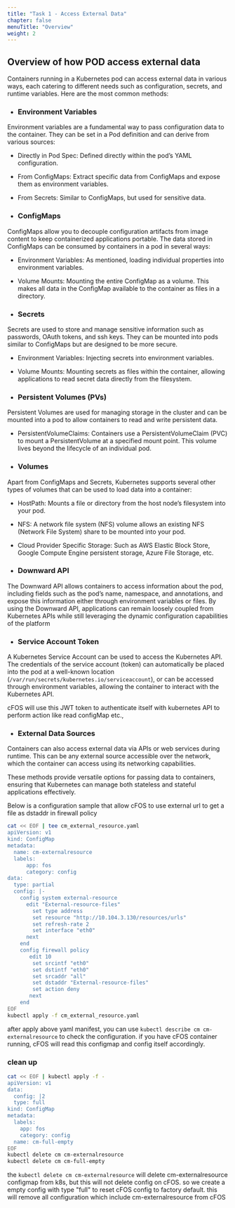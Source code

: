 ```yaml
---
title: "Task 1 - Access External Data"
chapter: false
menuTitle: "Overview"
weight: 2
---
```

## Overview of how POD access external data

Containers running in a Kubernetes pod can access external data in various ways, each catering to different needs such as configuration, secrets, and runtime variables. Here are the most common methods:

- ### Environment Variables
Environment variables are a fundamental way to pass configuration data to the container. They can be set in a Pod definition and can derive from various sources:
- Directly in Pod Spec: Defined directly within the pod’s YAML configuration.
- From ConfigMaps: Extract specific data from ConfigMaps and expose them as environment variables.
- From Secrets: Similar to ConfigMaps, but used for sensitive data.

- ### ConfigMaps
ConfigMaps allow you to decouple configuration artifacts from image content to keep containerized applications portable. The data stored in ConfigMaps can be consumed by containers in a pod in several ways:
- Environment Variables: As mentioned, loading individual properties into environment variables.
- Volume Mounts: Mounting the entire ConfigMap as a volume. This makes all data in the ConfigMap available to the container as files in a directory.

- ### Secrets
Secrets are used to store and manage sensitive information such as passwords, OAuth tokens, and ssh keys. They can be mounted into pods similar to ConfigMaps but are designed to be more secure.
- Environment Variables: Injecting secrets into environment variables.
- Volume Mounts: Mounting secrets as files within the container, allowing applications to read secret data directly from the filesystem.

- ### Persistent Volumes (PVs)
Persistent Volumes are used for managing storage in the cluster and can be mounted into a pod to allow containers to read and write persistent data.
- PersistentVolumeClaims: Containers use a PersistentVolumeClaim (PVC) to mount a PersistentVolume at a specified mount point. This volume lives beyond the lifecycle of an individual pod.

- ### Volumes
Apart from ConfigMaps and Secrets, Kubernetes supports several other types of volumes that can be used to load data into a container:
- HostPath: Mounts a file or directory from the host node’s filesystem into your pod.
- NFS: A network file system (NFS) volume allows an existing NFS (Network File System) share to be mounted into your pod.
- Cloud Provider Specific Storage: Such as AWS Elastic Block Store, Google Compute Engine persistent storage, Azure File Storage, etc.

- ### Downward API
The Downward API allows containers to access information about the pod, including fields such as the pod’s name, namespace, and annotations, and expose this information either through environment variables or files.
By using the Downward API, applications can remain loosely coupled from Kubernetes APIs while still leveraging the dynamic configuration capabilities of the platform

- ### Service Account Token
A Kubernetes Service Account can be used to access the Kubernetes API. The credentials of the service account (token) can automatically be placed into the pod at a well-known location (`/var/run/secrets/kubernetes.io/serviceaccount`), or can be accessed through environment variables, allowing the container to interact with the Kubernetes API.

cFOS will use this JWT token to authenticate itself with kubernetes API to perform action like read configMap etc., 


- ### External Data Sources
Containers can also access external data via APIs or web services during runtime. This can be any external source accessible over the network, which the container can access using its networking capabilities.

These methods provide versatile options for passing data to containers, ensuring that Kubernetes can manage both stateless and stateful applications effectively.

Below is a configuration sample that allow cFOS to use external url to get a file as dstaddr in firewall policy

```bash
cat << EOF | tee cm_external_resource.yaml 
apiVersion: v1
kind: ConfigMap
metadata:
  name: cm-externalresource
  labels:
      app: fos
      category: config
data:
  type: partial
  config: |-
    config system external-resource
      edit "External-resource-files"
        set type address
        set resource "http://10.104.3.130/resources/urls"
        set refresh-rate 2
        set interface "eth0"
      next
    end
    config firewall policy
       edit 10
        set srcintf "eth0"
        set dstintf "eth0"
        set srcaddr "all"
        set dstaddr "External-resource-files"
        set action deny
       next
    end
EOF
kubectl apply -f cm_external_resource.yaml
```

after apply above yaml manifest, you can use `kubectl describe cm cm-externalresource` to check the configuration. 
if you have cFOS container running, cFOS will read this configmap and config itself accordingly. 


### clean up

```bash
cat << EOF | kubectl apply -f - 
apiVersion: v1
data:
  config: |2
  type: full
kind: ConfigMap
metadata:
  labels:
    app: fos
    category: config
  name: cm-full-empty
EOF
kubectl delete cm cm-externalresource
kubectl delete cm cm-full-empty
```

the `kubectl delete cm cm-externalresource` will delete cm-externalresource configmap from k8s, but this will not delete config on cFOS. so we create a empty config with type "full" to reset cFOS config to factory default. this will remove all configuration which include cm-externalresource from cFOS

 

